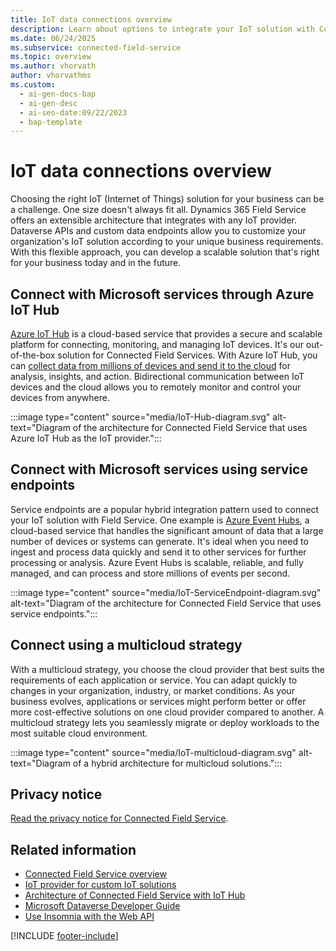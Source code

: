 ```yaml
---
title: IoT data connections overview
description: Learn about options to integrate your IoT solution with Connected Field Service using Azure IoT Hub, service endpoints, or a multicloud strategy.
ms.date: 06/24/2025
ms.subservice: connected-field-service
ms.topic: overview
ms.author: vhorvath
author: vhorvathms
ms.custom:
  - ai-gen-docs-bap
  - ai-gen-desc
  - ai-seo-date:09/22/2023
  - bap-template
---
```


# IoT data connections overview

Choosing the right IoT (Internet of Things) solution for your business can be a challenge. One size doesn't always fit all. Dynamics 365 Field Service offers an extensible architecture that integrates with any IoT provider. Dataverse APIs and custom data endpoints allow you to customize your organization's IoT solution according to your unique business requirements. With this flexible approach, you can develop a scalable solution that's right for your business today and in the future.

## Connect with Microsoft services through Azure IoT Hub​

[Azure IoT Hub](/azure/iot-hub/iot-concepts-and-iot-hub) is a cloud-based service that provides a secure and scalable platform for connecting, monitoring, and managing IoT devices. It's our out-of-the-box solution for Connected Field Services. With Azure IoT Hub, you can [collect data from millions of devices and send it to the cloud](/azure/iot-hub/iot-hub-devguide-endpoints) for analysis, insights, and action. Bidirectional communication between IoT devices and the cloud allows you to remotely monitor and control your devices from anywhere.

:::image type="content" source="media/IoT-Hub-diagram.svg" alt-text="Diagram of the architecture for Connected Field Service that uses Azure IoT Hub as the IoT provider.":::

## Connect with Microsoft services using service endpoints

Service endpoints are a popular hybrid integration pattern used to connect your IoT solution with Field Service. One example is [Azure Event Hubs](/azure/iot-hub/iot-hub-compare-event-hubs), a cloud-based service that handles the significant amount of data that a large number of devices or systems can generate. It's ideal when you need to ingest and process data quickly and send it to other services for further processing or analysis. Azure Event Hubs is scalable, reliable, and fully managed, and can process and store millions of events per second.  

:::image type="content" source="media/IoT-ServiceEndpoint-diagram.svg" alt-text="Diagram of the architecture for Connected Field Service that uses service endpoints.":::

## Connect using a multicloud strategy

With a multicloud strategy, you choose the cloud provider that best suits the requirements of each application or service. You can adapt quickly to changes in your organization, industry, or market conditions. As your business evolves, applications or services might perform better or offer more cost-effective solutions on one cloud provider compared to another. A multicloud strategy lets you seamlessly migrate or deploy workloads to the most suitable cloud environment.

:::image type="content" source="media/IoT-multicloud-diagram.svg" alt-text="Diagram of a hybrid architecture for multicloud solutions.":::

## Privacy notice

[Read the privacy notice for Connected Field Service](cfs-privacy-notice.md).

## Related information

- [Connected Field Service overview](connected-field-service.md)
- [IoT provider for custom IoT solutions](cfs-custom-iot-provider.md)
- [Architecture of Connected Field Service with IoT Hub](connected-field-service-architecture.md)
- [Microsoft Dataverse Developer Guide](/power-apps/developer/data-platform/overview)
- [Use Insomnia with the Web API](/power-apps/developer/data-platform/webapi/insomnia)

[!INCLUDE [footer-include](../includes/footer-banner.md)]

